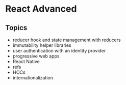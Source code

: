 # React Advanced

## Topics

- reducer hook and state management with reducers
- immutability helper libraries
- user authentication with an identity provider
- progressive web apps
- React Native
- refs
- HOCs
- internationalization
